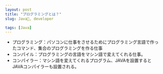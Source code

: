 ```yaml
---
layout: post
title: "プログラミングとは？"
slug: Java, developer

tags: [Java]
---
```

* プログラミング：パソコンに仕事をさせるためにプログラミング言語で作ったコマンド、集合のプログラミングを作る仕事
* コンパイル：プログラミングの言語をマシン語で変えてくれる仕事。
* コンパイラー：マシン語を変えてくれるプログラム、JAVAを設置するとJAVAコンパイラーも設置される。
